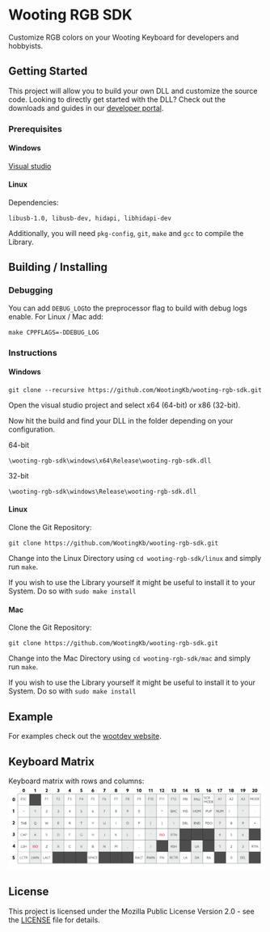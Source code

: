 # Wooting RGB SDK
Customize RGB colors on your Wooting Keyboard for developers and hobbyists.

## Getting Started

This project will allow you to build your own DLL and customize the source code. Looking to directly get started with the DLL? Check out the downloads and guides in our [developer portal](https://dev.wooting.io).

### Prerequisites

#### Windows
[Visual studio](https://visualstudio.microsoft.com/)
#### Linux
Dependencies:
```
libusb-1.0, libusb-dev, hidapi, libhidapi-dev
```
Additionally, you will need `pkg-config`, `git`, `make` and `gcc` to compile the Library.

## Building / Installing

### Debugging

You can add `DEBUG_LOG`to the preprocessor flag to build with debug logs enable. For Linux / Mac add: 
```
make CPPFLAGS=-DDEBUG_LOG
```
### Instructions
#### Windows
```
git clone --recursive https://github.com/WootingKb/wooting-rgb-sdk.git 
```
Open the visual studio project and select x64 (64-bit) or x86 (32-bit).

Now hit the build and find your DLL in the folder depending on your configuration.

64-bit
```
\wooting-rgb-sdk\windows\x64\Release\wooting-rgb-sdk.dll
```
32-bit
```
\wooting-rgb-sdk\windows\Release\wooting-rgb-sdk.dll
```

#### Linux
Clone the Git Repository:
```
git clone https://github.com/WootingKb/wooting-rgb-sdk.git
```
Change into the Linux Directory using `cd wooting-rgb-sdk/linux` and simply run `make`.

If you wish to use the Library yourself it might be useful to install it to your System. Do so with `sudo make install`

#### Mac
Clone the Git Repository:
```
git clone https://github.com/WootingKb/wooting-rgb-sdk.git
```
Change into the Mac Directory using `cd wooting-rgb-sdk/mac` and simply run `make`.

If you wish to use the Library yourself it might be useful to install it to your System. Do so with `sudo make install`

## Example

For examples check out the [wootdev website](https://dev.wooting.io).

## Keyboard Matrix
Keyboard matrix with rows and columns:
![Keyboard Matrix Row Columns](resources/keyboard-matrix-rows-columns.png)

## License

This project is licensed under the Mozilla Public License Version 2.0 - see the [LICENSE](LICENSE) file for details.
